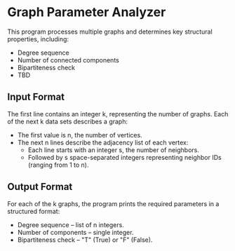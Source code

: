 # Graph Parameter Analyzer

This program processes multiple graphs and determines key structural properties, including:
 - Degree sequence
 - Number of connected components
 - Bipartiteness check
 - TBD


## Input Format

The first line contains an integer k, representing the number of graphs. Each of the next k data sets describes a graph:
 - The first value is n, the number of vertices.
 - The next n lines describe the adjacency list of each vertex:
    - Each line starts with an integer s, the number of neighbors.
    - Followed by s space-separated integers representing neighbor IDs (ranging from 1 to n).


## Output Format

For each of the k graphs, the program prints the required parameters in a structured format:
 - Degree sequence – list of n integers.
 - Number of components – single integer.
 - Bipartiteness check – "T" (True) or "F" (False).

